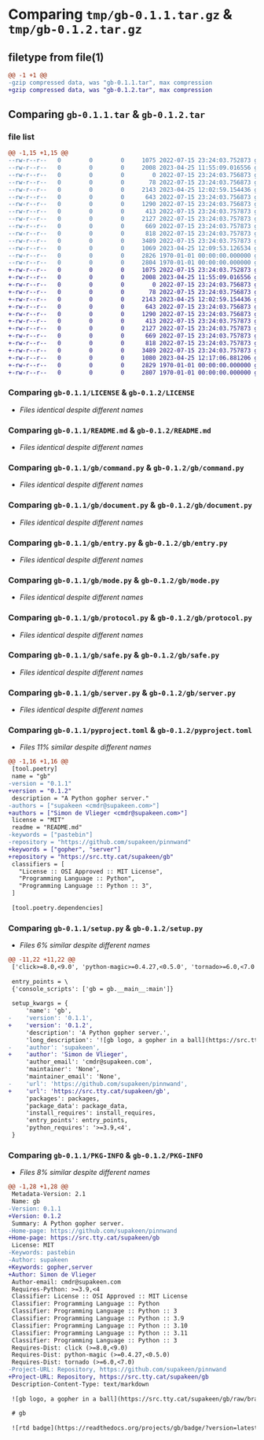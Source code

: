 # Comparing `tmp/gb-0.1.1.tar.gz` & `tmp/gb-0.1.2.tar.gz`

## filetype from file(1)

```diff
@@ -1 +1 @@
-gzip compressed data, was "gb-0.1.1.tar", max compression
+gzip compressed data, was "gb-0.1.2.tar", max compression
```

## Comparing `gb-0.1.1.tar` & `gb-0.1.2.tar`

### file list

```diff
@@ -1,15 +1,15 @@
--rw-r--r--   0        0        0     1075 2022-07-15 23:24:03.752873 gb-0.1.1/LICENSE
--rw-r--r--   0        0        0     2008 2023-04-25 11:55:09.016556 gb-0.1.1/README.md
--rw-r--r--   0        0        0        0 2022-07-15 23:24:03.756873 gb-0.1.1/gb/__init__.py
--rw-r--r--   0        0        0       78 2022-07-15 23:24:03.756873 gb-0.1.1/gb/__main__.py
--rw-r--r--   0        0        0     2143 2023-04-25 12:02:59.154436 gb-0.1.1/gb/command.py
--rw-r--r--   0        0        0      643 2022-07-15 23:24:03.756873 gb-0.1.1/gb/document.py
--rw-r--r--   0        0        0     1290 2022-07-15 23:24:03.756873 gb-0.1.1/gb/entry.py
--rw-r--r--   0        0        0      413 2022-07-15 23:24:03.757873 gb-0.1.1/gb/magic.py
--rw-r--r--   0        0        0     2127 2022-07-15 23:24:03.757873 gb-0.1.1/gb/mode.py
--rw-r--r--   0        0        0      669 2022-07-15 23:24:03.757873 gb-0.1.1/gb/protocol.py
--rw-r--r--   0        0        0      818 2022-07-15 23:24:03.757873 gb-0.1.1/gb/safe.py
--rw-r--r--   0        0        0     3489 2022-07-15 23:24:03.757873 gb-0.1.1/gb/server.py
--rw-r--r--   0        0        0     1069 2023-04-25 12:09:53.126534 gb-0.1.1/pyproject.toml
--rw-r--r--   0        0        0     2826 1970-01-01 00:00:00.000000 gb-0.1.1/setup.py
--rw-r--r--   0        0        0     2804 1970-01-01 00:00:00.000000 gb-0.1.1/PKG-INFO
+-rw-r--r--   0        0        0     1075 2022-07-15 23:24:03.752873 gb-0.1.2/LICENSE
+-rw-r--r--   0        0        0     2008 2023-04-25 11:55:09.016556 gb-0.1.2/README.md
+-rw-r--r--   0        0        0        0 2022-07-15 23:24:03.756873 gb-0.1.2/gb/__init__.py
+-rw-r--r--   0        0        0       78 2022-07-15 23:24:03.756873 gb-0.1.2/gb/__main__.py
+-rw-r--r--   0        0        0     2143 2023-04-25 12:02:59.154436 gb-0.1.2/gb/command.py
+-rw-r--r--   0        0        0      643 2022-07-15 23:24:03.756873 gb-0.1.2/gb/document.py
+-rw-r--r--   0        0        0     1290 2022-07-15 23:24:03.756873 gb-0.1.2/gb/entry.py
+-rw-r--r--   0        0        0      413 2022-07-15 23:24:03.757873 gb-0.1.2/gb/magic.py
+-rw-r--r--   0        0        0     2127 2022-07-15 23:24:03.757873 gb-0.1.2/gb/mode.py
+-rw-r--r--   0        0        0      669 2022-07-15 23:24:03.757873 gb-0.1.2/gb/protocol.py
+-rw-r--r--   0        0        0      818 2022-07-15 23:24:03.757873 gb-0.1.2/gb/safe.py
+-rw-r--r--   0        0        0     3489 2022-07-15 23:24:03.757873 gb-0.1.2/gb/server.py
+-rw-r--r--   0        0        0     1080 2023-04-25 12:17:06.881206 gb-0.1.2/pyproject.toml
+-rw-r--r--   0        0        0     2829 1970-01-01 00:00:00.000000 gb-0.1.2/setup.py
+-rw-r--r--   0        0        0     2807 1970-01-01 00:00:00.000000 gb-0.1.2/PKG-INFO
```

### Comparing `gb-0.1.1/LICENSE` & `gb-0.1.2/LICENSE`

 * *Files identical despite different names*

### Comparing `gb-0.1.1/README.md` & `gb-0.1.2/README.md`

 * *Files identical despite different names*

### Comparing `gb-0.1.1/gb/command.py` & `gb-0.1.2/gb/command.py`

 * *Files identical despite different names*

### Comparing `gb-0.1.1/gb/document.py` & `gb-0.1.2/gb/document.py`

 * *Files identical despite different names*

### Comparing `gb-0.1.1/gb/entry.py` & `gb-0.1.2/gb/entry.py`

 * *Files identical despite different names*

### Comparing `gb-0.1.1/gb/mode.py` & `gb-0.1.2/gb/mode.py`

 * *Files identical despite different names*

### Comparing `gb-0.1.1/gb/protocol.py` & `gb-0.1.2/gb/protocol.py`

 * *Files identical despite different names*

### Comparing `gb-0.1.1/gb/safe.py` & `gb-0.1.2/gb/safe.py`

 * *Files identical despite different names*

### Comparing `gb-0.1.1/gb/server.py` & `gb-0.1.2/gb/server.py`

 * *Files identical despite different names*

### Comparing `gb-0.1.1/pyproject.toml` & `gb-0.1.2/pyproject.toml`

 * *Files 11% similar despite different names*

```diff
@@ -1,16 +1,16 @@
 [tool.poetry]
 name = "gb"
-version = "0.1.1"
+version = "0.1.2"
 description = "A Python gopher server."
-authors = ["supakeen <cmdr@supakeen.com>"]
+authors = ["Simon de Vlieger <cmdr@supakeen.com>"]
 license = "MIT"
 readme = "README.md"
-keywords = ["pastebin"]
-repository = "https://github.com/supakeen/pinnwand"
+keywords = ["gopher", "server"]
+repository = "https://src.tty.cat/supakeen/gb"
 classifiers = [
   "License :: OSI Approved :: MIT License",
   "Programming Language :: Python",
   "Programming Language :: Python :: 3",
 ]
 
 [tool.poetry.dependencies]
```

### Comparing `gb-0.1.1/setup.py` & `gb-0.1.2/setup.py`

 * *Files 6% similar despite different names*

```diff
@@ -11,22 +11,22 @@
 ['click>=8.0,<9.0', 'python-magic>=0.4.27,<0.5.0', 'tornado>=6.0,<7.0']
 
 entry_points = \
 {'console_scripts': ['gb = gb.__main__:main']}
 
 setup_kwargs = {
     'name': 'gb',
-    'version': '0.1.1',
+    'version': '0.1.2',
     'description': 'A Python gopher server.',
     'long_description': '![gb logo, a gopher in a ball](https://src.tty.cat/supakeen/gb/raw/branch/master/doc/_static/logo-doc.png)\n\n# gb\n\n![rtd badge](https://readthedocs.org/projects/gb/badge/?version=latest) ![license badge](https://gb.readthedocs.io/en/latest/_static/license.svg) ![black badge](https://img.shields.io/badge/code%20style-black-000000.svg)\n\n## About\n\n`gb` or gopherball is a gopher server written in Python with the main goals of\nease of use and integration. The name gopherball is inspired by a recurring\ntheme in the Calvin & Hobbes comicbooks and a tongue in cheek reference of an\nalternative to the World Wide Web as we know it today.\n\n## Examples\nQuick examples to get you running.\n\n`gb --mode=implicit .` will start a gopher server on `127.0.0.1` port `7070` serving\na recursive index of files starting from the current directory.\n\n`gb --mode=implicit --magic .` will start `gb` in magic-mode on `127.0.0.1` port\n`7070`. Magic mode will make `gb` guess at filetypes.\n\n`gb --mode=implicit --host="127.1.1.1" --port 1025 .` will start `gb` in implicit\nmode on the chosen ip and port. Note that using ports under 1024 requires\nsuperuser permissions!\n\n## Technology\n`gb` is written with the help of Python 3.9 and higher and the Tornado\nframework for its networking.\n\n## Modes\n`gb` has one main mode of operation that is commonly used. More modes are\nplanned for the future.\n\n### implicit\nImplicit mode serves a directory recursively. Indexes are automatically\ngenerated and text files are served to the client. Data files are also\nsupported.\n\n## Magic\n`gb` will serve all non-directories as type 9 files, these are non-readable\nfiles and most clients will prompt for download. Turning on magic with\n`--magic` will let `gb` try to determine the correct filetypes.\n\n## Contributing\nThe source code for `gb` lives on my Gitea where you can also submit issues and\npull requests. It mostly needs help by people with the ability to test in\nvarious clients and libraries that might still support the gopher protocol.\n',
-    'author': 'supakeen',
+    'author': 'Simon de Vlieger',
     'author_email': 'cmdr@supakeen.com',
     'maintainer': 'None',
     'maintainer_email': 'None',
-    'url': 'https://github.com/supakeen/pinnwand',
+    'url': 'https://src.tty.cat/supakeen/gb',
     'packages': packages,
     'package_data': package_data,
     'install_requires': install_requires,
     'entry_points': entry_points,
     'python_requires': '>=3.9,<4',
 }
```

### Comparing `gb-0.1.1/PKG-INFO` & `gb-0.1.2/PKG-INFO`

 * *Files 8% similar despite different names*

```diff
@@ -1,28 +1,28 @@
 Metadata-Version: 2.1
 Name: gb
-Version: 0.1.1
+Version: 0.1.2
 Summary: A Python gopher server.
-Home-page: https://github.com/supakeen/pinnwand
+Home-page: https://src.tty.cat/supakeen/gb
 License: MIT
-Keywords: pastebin
-Author: supakeen
+Keywords: gopher,server
+Author: Simon de Vlieger
 Author-email: cmdr@supakeen.com
 Requires-Python: >=3.9,<4
 Classifier: License :: OSI Approved :: MIT License
 Classifier: Programming Language :: Python
 Classifier: Programming Language :: Python :: 3
 Classifier: Programming Language :: Python :: 3.9
 Classifier: Programming Language :: Python :: 3.10
 Classifier: Programming Language :: Python :: 3.11
 Classifier: Programming Language :: Python :: 3
 Requires-Dist: click (>=8.0,<9.0)
 Requires-Dist: python-magic (>=0.4.27,<0.5.0)
 Requires-Dist: tornado (>=6.0,<7.0)
-Project-URL: Repository, https://github.com/supakeen/pinnwand
+Project-URL: Repository, https://src.tty.cat/supakeen/gb
 Description-Content-Type: text/markdown
 
 ![gb logo, a gopher in a ball](https://src.tty.cat/supakeen/gb/raw/branch/master/doc/_static/logo-doc.png)
 
 # gb
 
 ![rtd badge](https://readthedocs.org/projects/gb/badge/?version=latest) ![license badge](https://gb.readthedocs.io/en/latest/_static/license.svg) ![black badge](https://img.shields.io/badge/code%20style-black-000000.svg)
```

